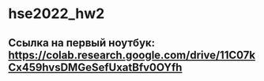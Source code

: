 # hse2022_hw2
## Ссылка на первый ноутбук: https://colab.research.google.com/drive/11C07kCx459hvsDMGeSefUxatBfv0OYfh
